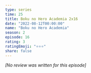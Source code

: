 ```yaml
---
type: series
time: 25
title: Boku no Hero Academia 2x16
date: "2022-08-12T00:00:00"
name: "Boku no Hero Academia"
season: 2
episode: 16
rating: 3
ratingEmoji: "⭐️⭐️⭐️"
share: false
---
```


_[No review was written for this episode]_
